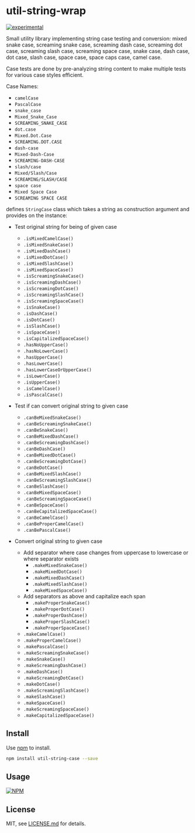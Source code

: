 # util-string-wrap

[![experimental](https://badges.github.io/stability-badges/dist/experimental.svg)](https://github.com/badges/stability-badges)

Small utility library implementing string case testing and conversion: mixed snake case,
screaming snake case, screaming dash case, screaming dot case, screaming slash case, screaming
space case, snake case, dash case, dot case, slash case, space case, space caps case, camel
case.

Case tests are done by pre-analyzing string content to make multiple tests for various case
styles efficient.

Case Names:

* `camelCase`
* `PascalCase`
* `snake_case`
* `Mixed_Snake_Case`
* `SCREAMING_SNAKE_CASE`
* `dot.case`
* `Mixed.Dot.Case`
* `SCREAMING.DOT.CASE`
* `dash-case`
* `Mixed-Dash-Case`
* `SCREAMING-DASH-CASE`
* `slash/case`
* `Mixed/Slash/Case`
* `SCREAMING/SLASH/CASE`
* `space case`
* `Mixed Space Case`
* `SCREAMING SPACE CASE`

defines `StringCase` class which takes a string as construction argument and provides on the
instance:

* Test original string for being of given case

  * `.isMixedCamelCase()`
  * `.isMixedSnakeCase()`
  * `.isMixedDashCase()`
  * `.isMixedDotCase()`
  * `.isMixedSlashCase()`
  * `.isMixedSpaceCase()`
  * `.isScreamingSnakeCase()`
  * `.isScreamingDashCase()`
  * `.isScreamingDotCase()`
  * `.isScreamingSlashCase()`
  * `.isScreamingSpaceCase()`
  * `.isSnakeCase()`
  * `.isDashCase()`
  * `.isDotCase()`
  * `.isSlashCase()`
  * `.isSpaceCase()`
  * `.isCapitalizedSpaceCase()`
  * `.hasNoUpperCase()`
  * `.hasNoLowerCase()`
  * `.hasUpperCase()`
  * `.hasLowerCase()`
  * `.hasLowerCaseOrUpperCase()`
  * `.isLowerCase()`
  * `.isUpperCase()`
  * `.isCamelCase()`
  * `.isPascalCase()`

* Test if can convert original string to given case

  * `.canBeMixedSnakeCase()`
  * `.canBeScreamingSnakeCase()`
  * `.canBeSnakeCase()`
  * `.canBeMixedDashCase()`
  * `.canBeScreamingDashCase()`
  * `.canBeDashCase()`
  * `.canBeMixedDotCase()`
  * `.canBeScreamingDotCase()`
  * `.canBeDotCase()`
  * `.canBeMixedSlashCase()`
  * `.canBeScreamingSlashCase()`
  * `.canBeSlashCase()`
  * `.canBeMixedSpaceCase()`
  * `.canBeScreamingSpaceCase()`
  * `.canBeSpaceCase()`
  * `.canBeCapitalizedSpaceCase()`
  * `.canBeCamelCase()`
  * `.canBeProperCamelCase()`
  * `.canBePascalCase()`

* Convert original string to given case

  * Add separator where case changes from uppercase to lowercase or where separator exists
    * `.makeMixedSnakeCase()`
    * `.makeMixedDotCase()`
    * `.makeMixedDashCase()`
    * `.makeMixedSlashCase()`
    * `.makeMixedSpaceCase()`
  * Add separators as above and capitalize each span
    * `.makeProperSnakeCase()`
    * `.makeProperDotCase()`
    * `.makeProperDashCase()`
    * `.makeProperSlashCase()`
    * `.makeProperSpaceCase()`
  * `.makeCamelCase()`
  * `.makeProperCamelCase()`
  * `.makePascalCase()`
  * `.makeScreamingSnakeCase()`
  * `.makeSnakeCase()`
  * `.makeScreamingDashCase()`
  * `.makeDashCase()`
  * `.makeScreamingDotCase()`
  * `.makeDotCase()`
  * `.makeScreamingSlashCase()`
  * `.makeSlashCase()`
  * `.makeSpaceCase()`
  * `.makeScreamingSpaceCase()`
  * `.makeCapitalizedSpaceCase()`

## Install

Use [npm](https://npmjs.com/) to install.

```sh
npm install util-string-case --save
```

## Usage

[![NPM](https://nodei.co/npm/util-string-case.png)](https://www.npmjs.com/package/util-string-case)

## License

MIT, see [LICENSE.md](https://github.com/vsch/util-string-case/blob/master/LICENSE.md) for
details.

